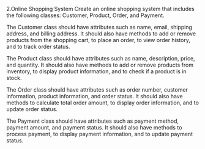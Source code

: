 2.Online Shopping System
Create an online shopping system that includes the following classes: Customer, Product, Order, and Payment.

The Customer class should have attributes such as name, email, shipping address, and billing address. It should also
have methods to add or remove products from the shopping cart, to place an order, to view order history, and to track
order status.

The Product class should have attributes such as name, description, price, and quantity. It should also have methods to
add or remove products from inventory, to display product information, and to check if a product is in stock.

The Order class should have attributes such as order number, customer information, product information, and order
status. It should also have methods to calculate total order amount, to display order information, and to update order
status.

The Payment class should have attributes such as payment method, payment amount, and payment status. It should also have
methods to process payment, to display payment information, and to update payment status.
